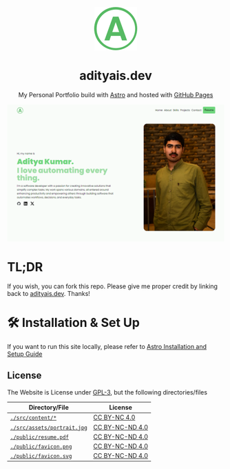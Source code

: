 <div align="center">
  <img alt="Logo" src="./public/favicon.svg" width="100" />
</div>
<h1 align="center">
  adityais.dev
</h1>
<p align="center">
  My Personal Portfolio build with <a href="https://astro.build" target="_blank">Astro</a> and hosted
  with <a href="https://pages.github.com/" target="_blank">GitHub Pages</a>
</p>

![Demo](./demo.png)

# TL;DR

If you wish, you can fork this repo. Please give me proper credit by linking back to [adityais.dev](https://adityais.dev). Thanks!

# 🛠 Installation & Set Up

If you want to run this site locally, please refer to
[Astro Installation and Setup Guide](https://docs.astro.build/en/install-and-setup/)

## License

The Website is License under [GPL-3](./LICENSE), but the following directories/files

| Directory/File                                           | License                                                                              |
|----------------------------------------------------------|--------------------------------------------------------------------------------------|
| [`./src/content/*`](./src/content/)                      | [CC BY-NC 4.0](https://creativecommons.org/licenses/by-nc/4.0/?ref=chooser-v1)       |
| [`./src/assets/portrait.jpg`](./src/assets/portrait.jpg) | [CC BY-NC-ND 4.0](https://creativecommons.org/licenses/by-nc-nd/4.0/?ref=chooser-v1) |
| [`./public/resume.pdf`](./public/resume.pdf)             | [CC BY-NC-ND 4.0](https://creativecommons.org/licenses/by-nc-nd/4.0/?ref=chooser-v1) |
| [`./public/favicon.png`](./public/favicon.png)           | [CC BY-NC-ND 4.0](https://creativecommons.org/licenses/by-nc-nd/4.0/?ref=chooser-v1) |
| [`./public/favicon.svg`](./public/favicon.svg)           | [CC BY-NC-ND 4.0](https://creativecommons.org/licenses/by-nc-nd/4.0/?ref=chooser-v1) |
